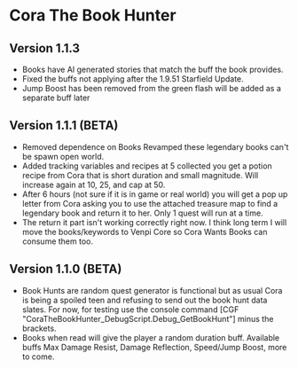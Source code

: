 # Cora The Book Hunter

## Version 1.1.3
* Books have AI generated stories that match the buff the book provides. 
* Fixed the buffs not applying after the 1.9.51 Starfield Update.
* Jump Boost has been removed from the green flash will be added as a separate buff later

## Version 1.1.1 (BETA)
* Removed dependence on Books Revamped these legendary books can't be spawn open world. 
* Added tracking variables and recipes at 5 collected you get a potion recipe from Cora that is short duration and small magnitude. Will increase again at 10, 25, and cap at 50.
* After 6 hours (not sure if it is in game or real world) you will get a pop up letter from Cora asking you to use the attached treasure map to find a legendary book and return it to her. Only 1 quest will run at a time. 
* The return it part isn't working correctly right now. I think long term I will move the books/keywords to Venpi Core so Cora Wants Books can consume them too. 

## Version 1.1.0 (BETA)
* Book Hunts are random quest generator is functional but as usual Cora is being a spoiled teen and refusing to send out the book hunt data slates. For now, for testing use the console command [CGF "CoraTheBookHunter_DebugScript.Debug_GetBookHunt"] minus the brackets.
* Books when read will give the player a random duration buff. Available buffs Max Damage Resist, Damage Reflection, Speed/Jump Boost, more to come.
